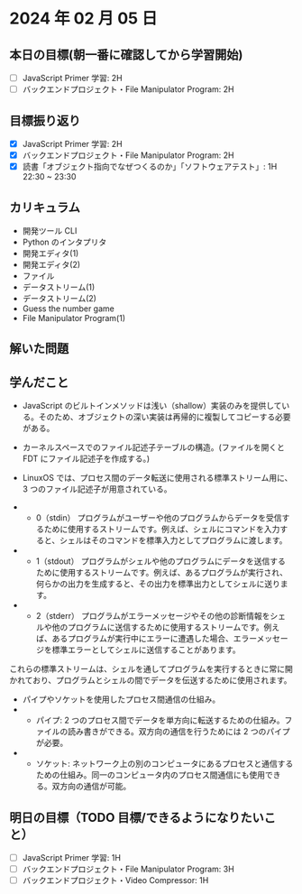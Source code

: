 # 2024 年 02 月 05 日

## 本日の目標(朝一番に確認してから学習開始)

- [ ] JavaScript Primer 学習: 2H
- [ ] バックエンドプロジェクト・File Manipulator Program: 2H

## 目標振り返り

- [x] JavaScript Primer 学習: 2H
- [x] バックエンドプロジェクト・File Manipulator Program: 2H
- [x] 読書「オブジェクト指向でなぜつくるのか」「ソフトウェアテスト」: 1H 22:30 ~ 23:30

## カリキュラム

- 開発ツール CLI
- Python のインタプリタ
- 開発エディタ(1)
- 開発エディタ(2)
- ファイル
- データストリーム(1)
- データストリーム(2)
- Guess the number game
- File Manipulator Program(1)

## 解いた問題

## 学んだこと

- JavaScript のビルトインメソッドは浅い（shallow）実装のみを提供している。そのため、オブジェクトの深い実装は再帰的に複製してコピーする必要がある。
- カーネルスペースでのファイル記述子テーブルの構造。(ファイルを開くと FDT にファイル記述子を作成する。)
- LinuxOS では、プロセス間のデータ転送に使用される標準ストリーム用に、3 つのファイル記述子が用意されている。
- - 0（stdin）
    プログラムがユーザーや他のプログラムからデータを受信するために使用するストリームです。例えば、シェルにコマンドを入力すると、シェルはそのコマンドを標準入力としてプログラムに渡します。

- - 1（stdout）
    プログラムがシェルや他のプログラムにデータを送信するために使用するストリームです。例えば、あるプログラムが実行され、何らかの出力を生成すると、その出力を標準出力としてシェルに送ります。

- - 2（stderr）
    プログラムがエラーメッセージやその他の診断情報をシェルや他のプログラムに送信するために使用するストリームです。例えば、あるプログラムが実行中にエラーに遭遇した場合、エラーメッセージを標準エラーとしてシェルに送信することがあります。

これらの標準ストリームは、シェルを通してプログラムを実行するときに常に開かれており、プログラムとシェルの間でデータを伝送するために使用されます。

- パイプやソケットを使用したプロセス間通信の仕組み。
- - パイプ: 2 つのプロセス間でデータを単方向に転送するための仕組み。ファイルの読み書きができる。双方向の通信を行うためには 2 つのパイプが必要。
- - ソケット: ネットワーク上の別のコンピュータにあるプロセスと通信するための仕組み。同一のコンピュータ内のプロセス間通信にも使用できる。双方向の通信が可能。

## 明日の目標（TODO 目標/できるようになりたいこと）

- [ ] JavaScript Primer 学習: 1H
- [ ] バックエンドプロジェクト・File Manipulator Program: 3H
- [ ] バックエンドプロジェクト・Video Compressor: 1H
